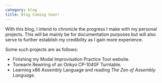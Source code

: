 ```yaml
---
category: blog
title: Blog Coming Soon!
---
```

With this blog, I intend to chronicle the progress I make with my personal projects. This will be mainly be for documentation purposes but will also serve to further establish my credibility as I gain more experience.

Some such projects are as follows:

* Finishing my Modal Improvisation Practice Tool website.
* Tonearm Rewiring of an Onkyo CP-1040F Turntable.
* Learning x86 Assembly Language and reading *The Zen of Assembly Language*.